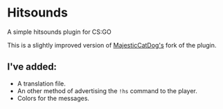 # Hitsounds

A simple hitsounds plugin for CS:GO

This is a slightly improved version of [MajesticCatDog's](https://forums.alliedmods.net/showthread.php?p=2590308) fork of the plugin.

## I've added:
- A translation file.
- An other method of advertising the `!hs` command to the player.
- Colors for the messages.
